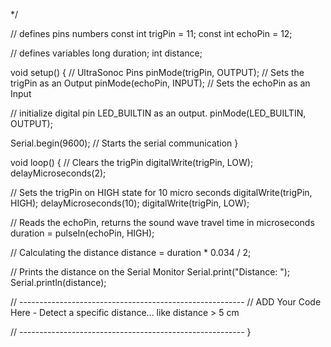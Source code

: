 */

// defines pins numbers
const int trigPin = 11;
const int echoPin = 12;

// defines variables
long duration;
int distance;

void setup() {
  // UltraSonoc Pins
  pinMode(trigPin, OUTPUT); // Sets the trigPin as an Output
  pinMode(echoPin, INPUT); // Sets the echoPin as an Input

  // initialize digital pin LED_BUILTIN as an output.
  pinMode(LED_BUILTIN, OUTPUT);

  Serial.begin(9600); // Starts the serial communication
}

void loop() {
  // Clears the trigPin
  digitalWrite(trigPin, LOW);
  delayMicroseconds(2);

  // Sets the trigPin on HIGH state for 10 micro seconds
  digitalWrite(trigPin, HIGH);
  delayMicroseconds(10);
  digitalWrite(trigPin, LOW);

  // Reads the echoPin, returns the sound wave travel time in microseconds
  duration = pulseIn(echoPin, HIGH);

  // Calculating the distance
  distance = duration * 0.034 / 2;
  
  // Prints the distance on the Serial Monitor
  Serial.print("Distance: ");
  Serial.println(distance);
  
  // --------------------------------------------------------
  // ADD Your Code Here - Detect a specific distance... like distance > 5 cm
  
  
  // --------------------------------------------------------
}
